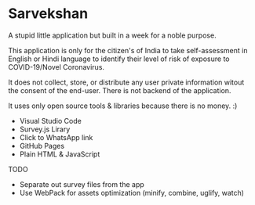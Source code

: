 # Sarvekshan

A stupid little application but built in a week for a noble purpose.

This application is only for the citizen's of India to take self-assessment in English or Hindi language to identify their level of risk of exposure to COVID-19/Novel Coronavirus.

It does not collect, store, or distribute any user private information witout the consent of the end-user. There is not backend of the application.

It uses only open source tools & libraries because there is no money. :)
- Visual Studio Code
- Survey.js Lirary
- Click to WhatsApp link
- GitHub Pages
- Plain HTML & JavaScript

TODO
- Separate out survey files from the app
- Use WebPack for assets optimization (minify, combine, uglify, watch)
